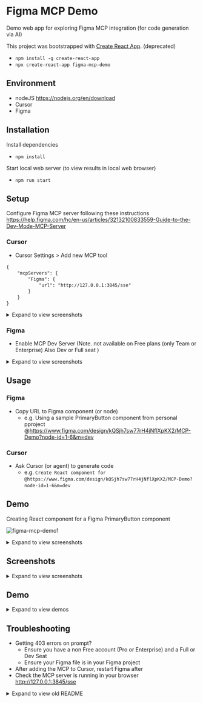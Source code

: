 # Figma MCP Demo 

Demo web app for exploring Figma MCP integration (for code generation via AI)

This project was bootstrapped with [Create React App](https://github.com/facebook/create-react-app). (deprecated) 

- `npm install -g create-react-app`
- `npx create-react-app figma-mcp-demo`

## Environment
- nodeJS https://nodejs.org/en/download
- Cursor
- Figma 

## Installation

Install dependencies
- `npm install`

Start local web server (to view results in local web browser)
- `npm run start` 

## Setup

Configure Figma MCP server following these instructions https://help.figma.com/hc/en-us/articles/32132100833559-Guide-to-the-Dev-Mode-MCP-Server

### Cursor

- Cursor Settings > Add new MCP tool

```
{
    "mcpServers": {
        "Figma": {
            "url": "http://127.0.0.1:3845/sse"
        }
    }
}
```
<details>
<summary>Expand to view screenshots</summary>
    ![figma-mcp-demo-cursor-settings-0](screenshots/figma-mcp-demo-cursor-settings-0.png)
    ![figma-mcp-demo-cursor-settings-1](screenshots/figma-mcp-demo-cursor-settings-1.png)
    ![figma-mcp-demo-cursor-settings-2](screenshots/figma-mcp-demo-cursor-settings-2.png)
</details>

### Figma 
- Enable MCP Dev Server (Note. not available on Free plans (only Team or Enterprise) Also Dev or Full seat )

<details>
<summary>Expand to view screenshots</summary>
    ![figma-mcp-figma-settings](screenshots/figma-mcp-figma-settings.png)
</details>

## Usage


### Figma
- Copy URL to Figma component (or node)  
    - e.g. Using a sample PrimaryButton component from personal pproject @https://www.figma.com/design/kQSjh7sw77rH4jNflXpKX2/MCP-Demo?node-id=1-6&m=dev

### Cursor
-   Ask Cursor (or agent) to generate code 
    - e.g. `Create React component for @https://www.figma.com/design/kQSjh7sw77rH4jNflXpKX2/MCP-Demo?node-id=1-6&m=dev`

## Demo

Creating React component for a Figma PrimaryButton component 

![figma-mcp-demo1](demo/figma-mcp-demo1.gif)

<details>
    <summary>Expand to view screenshots</summary>
    ![figma-mcp-demo1](demo/figma-mcp-demo1.gif)
    ![figma-mcp-demo2](demo/figma-mcp-demo2.gif)
</details>

## Screenshots

<details>
    <summary>Expand to view screenshots</summary>
    
![figma-mcp-demo-figma-component-0](screenshots/figma-mcp-demo-figma-component-0.png)
![figma-mcp-demo-figma-component-1](screenshots/figma-mcp-demo-figma-component-1.png)
![figma-mcp-demo-figma-button-component-on-web](screenshots/figma-mcp-demo-figma-button-component-on-web.png)
![figma-mcp-demo-cursor-settings-0](screenshots/figma-mcp-demo-cursor-settings-0.png)
![figma-mcp-demo-cursor-settings-1](screenshots/figma-mcp-demo-cursor-settings-1.png)
![figma-mcp-demo-cursor-settings-2](screenshots/figma-mcp-demo-cursor-settings-2.png)
![figma-mcp-demo-prompt-1](screenshots/figma-mcp-demo-prompt-1.png)
![figma-mcp-demo-prompt-2](screenshots/figma-mcp-demo-prompt-2.png)

</details>

## Demo

<details>
    <summary>Expand to view demos</summary>
        ![figma-mcp-demo1](demo/figma-mcp-demo1.gif)
        ![figma-mcp-demo2](demo/figma-mcp-demo2.gif)
</details>

## Troubleshooting

- Getting 403 errors on prompt?
    - Ensure you have a non Free account (Pro or Enterprise) and a Full or Dev Seat
    - Ensure your Figma file is in your Figma project
- After adding the MCP to Cursor, restart Figma after
- Check the MCP server is running in your browser http://127.0.0.1:3845/sse

<details>
    <summary>Expand to view old README</summary>
## Available Scripts

In the project directory, you can run:

### `npm start`

Runs the app in the development mode.\
Open [http://localhost:3000](http://localhost:3000) to view it in your browser.

The page will reload when you make changes.\
You may also see any lint errors in the console.

### `npm test`

Launches the test runner in the interactive watch mode.\
See the section about [running tests](https://facebook.github.io/create-react-app/docs/running-tests) for more information.

### `npm run build`

Builds the app for production to the `build` folder.\
It correctly bundles React in production mode and optimizes the build for the best performance.

The build is minified and the filenames include the hashes.\
Your app is ready to be deployed!

See the section about [deployment](https://facebook.github.io/create-react-app/docs/deployment) for more information.

### `npm run eject`

**Note: this is a one-way operation. Once you `eject`, you can't go back!**

If you aren't satisfied with the build tool and configuration choices, you can `eject` at any time. This command will remove the single build dependency from your project.

Instead, it will copy all the configuration files and the transitive dependencies (webpack, Babel, ESLint, etc) right into your project so you have full control over them. All of the commands except `eject` will still work, but they will point to the copied scripts so you can tweak them. At this point you're on your own.

You don't have to ever use `eject`. The curated feature set is suitable for small and middle deployments, and you shouldn't feel obligated to use this feature. However we understand that this tool wouldn't be useful if you couldn't customize it when you are ready for it.

## Learn More

You can learn more in the [Create React App documentation](https://facebook.github.io/create-react-app/docs/getting-started).

To learn React, check out the [React documentation](https://reactjs.org/).

### Code Splitting

This section has moved here: [https://facebook.github.io/create-react-app/docs/code-splitting](https://facebook.github.io/create-react-app/docs/code-splitting)

### Analyzing the Bundle Size

This section has moved here: [https://facebook.github.io/create-react-app/docs/analyzing-the-bundle-size](https://facebook.github.io/create-react-app/docs/analyzing-the-bundle-size)

### Making a Progressive Web App

This section has moved here: [https://facebook.github.io/create-react-app/docs/making-a-progressive-web-app](https://facebook.github.io/create-react-app/docs/making-a-progressive-web-app)

### Advanced Configuration

This section has moved here: [https://facebook.github.io/create-react-app/docs/advanced-configuration](https://facebook.github.io/create-react-app/docs/advanced-configuration)

### Deployment

This section has moved here: [https://facebook.github.io/create-react-app/docs/deployment](https://facebook.github.io/create-react-app/docs/deployment)

### `npm run build` fails to minify

This section has moved here: [https://facebook.github.io/create-react-app/docs/troubleshooting#npm-run-build-fails-to-minify](https://facebook.github.io/create-react-app/docs/troubleshooting#npm-run-build-fails-to-minify)

</details>
